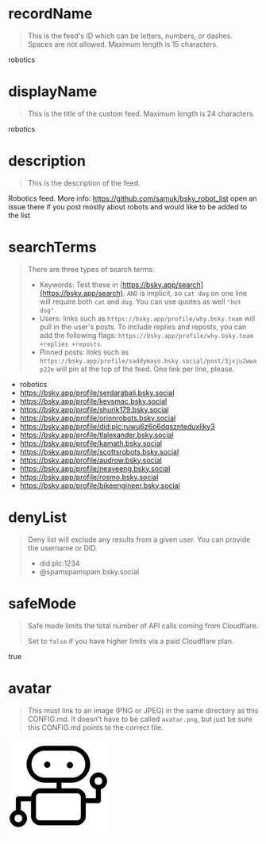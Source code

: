 
# recordName

> This is the feed's ID which can be letters, numbers, or dashes. Spaces are not allowed. Maximum length is 15 characters.

robotics

# displayName

> This is the title of the custom feed. Maximum length is 24 characters.

robotics

# description

> This is the description of the feed.

Robotics feed. More info: https://github.com/samuk/bsky_robot_list open an issue there if you post mostly about robots and would like to be added to the list

# searchTerms

> There are three types of search terms:
>
> - Keywords: Test these in [https://bsky.app/search](https://bsky.app/search). `AND` is implicit, so `cat dog` on one line will require both `cat` and `dog`. You can use quotes as well `"hot dog"`.
> - Users: links such as `https://bsky.app/profile/why.bsky.team` will pull in the user's posts. To include replies and reposts, you can add the following flags: `https://bsky.app/profile/why.bsky.team +replies +reposts`.
> - Pinned posts: links such as `https://bsky.app/profile/saddymayo.bsky.social/post/3jxju2wwap22e` will pin at the top of the feed. One link per line, please.

- robotics
- https://bsky.app/profile/serdarabali.bsky.social
- https://bsky.app/profile/kevsmac.bsky.social
- https://bsky.app/profile/shurik179.bsky.social
- https://bsky.app/profile/orionrobots.bsky.social
- https://bsky.app/profile/did:plc:ruwu6z6o6dqsznteduxliky3
- https://bsky.app/profile/tlalexander.bsky.social
- https://bsky.app/profile/kamath.bsky.social
- https://bsky.app/profile/scottsrobots.bsky.social
- https://bsky.app/profile/audrow.bsky.social
- https://bsky.app/profile/neaveeng.bsky.social
- https://bsky.app/profile/rosmo.bsky.social
- https://bsky.app/profile/bikeengineer.bsky.social
  


# denyList

> Deny list will exclude any results from a given user. You can provide the username or DID.
>
> - did:plc:1234
> - @spamspamspam.bsky.social

# safeMode

> Safe mode limits the total number of API calls coming from Cloudflare.
>
> Set to `false` if you have higher limits via a paid Cloudflare plan.

true

# avatar

> This must link to an image (PNG or JPEG) in the same directory as this CONFIG.md. It doesn't have to be called `avatar.png`, but just be sure this CONFIG.md points to the correct file.

![](avatar.png)
